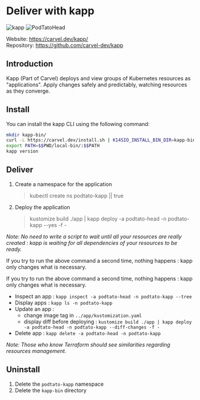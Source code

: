 # Deliver with kapp
![kapp](https://img.shields.io/badge/kapp-latest-blue)
![PodTatoHead](https://img.shields.io/badge/PodTatoHead-v0.3.1-orange)

Website: https://carvel.dev/kapp/ <BR>
Repository: https://github.com/carvel-dev/kapp

## Introduction
Kapp (Part of Carvel) deploys and view groups of Kubernetes resources as "applications". Apply changes safely and predictably, watching resources as they converge.

## Install 
You can install the kapp CLI using the following command:
```bash
mkdir kapp-bin/
curl -L https://carvel.dev/install.sh | K14SIO_INSTALL_BIN_DIR=kapp-bin bash
export PATH=$$PWD/local-bin/:$$PATH
kapp version
```

## Deliver
1. Create a namespace for the application
    > kubectl create ns podtato-kapp || true
2. Deploy the application
    > kustomize build ./app | kapp deploy -a podtato-head -n podtato-kapp --yes -f -

_Note: No need to write a script to wait until all your resources are _really_ created : kapp is waiting for all dependencies of your resources to be ready._

If you try to run the above command a second time, nothing happens : kapp only changes what is necessary.

If you try to run the above command a second time, nothing happens : kapp only changes what is necessary.

- Inspect an app : `kapp inspect -a podtato-head -n podtato-kapp --tree`
- Display apps : `kapp ls -n podtato-kapp`
- Update an app :
    - change image tag in `../app/kustomization.yaml`
    - display diff before deploying : `kustomize build ./app | kapp deploy -a podtato-head -n podtato-kapp --diff-changes -f -`
- Delete app : `kapp delete -a podtato-head -n podtato-kapp`

_Note: Those who know Terraform should see similarities regarding resources management._

## Uninstall
1. Delete the `podtato-kapp` namespace
2. Delete the `kapp-bin` directory
